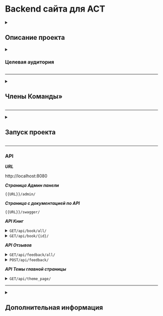 # Backend сайта для ACT

<details>
<summary>

## Описание проекта

</summary>

### Требования

***Создание промо-сайта для книжной серии «Самая удивительная книга с объемными картинками», который будет
способствовать
продвижению и популяризации этих книг среди целевой аудитории – родителей и детей.
<br><br>Сайт должен быть привлекательным, информативным и интерактивным, чтобы привлечь внимание и заинтересовать
потенциальных покупателей.***

</details>

<details>
<summary>

### Целевая аудитория

</summary>

___


*Родители и их дети, в основном мамы.*


</details>

___
<details>
<summary>

## Члены Команды»

</summary>

| №  | ФИО                    | Должность            | Никнейм в телеграмме | Ссылка на проекты                                                              |
|----|------------------------|----------------------|----------------------|--------------------------------------------------------------------------------|
| 1  | Екатерина Попова       | Тимлид               | @Katiukha_Popova     | https://www.behance.net/kativari                                               |
| 2  | Кочеткова Даниэла      | UX/UI дизайнер       | @ha4apuri            | https://www.behance.net/daniela_k                                              |
| 3  | Щербакова Марина       | UX/UI дизайнер       | @m_filirin           | https://www.behance.net/filirin_design06                                       |
| 4  | Нуретдинова Мариам     | UX/UI дизайнер       | @mariiiamari         | https://www.behance.net/c24f9ae5                                               |
| 5  | Кузьменко Максим       | UX/UI дизайнер       | @No_Rays             | https://www.behance.net/4f60449b                                               |
| 6  | Ефаров Никита          | UX/UI дизайнер       | @faranick            | https://www.behance.net/6f5223fa                                               |
| 7  | Корышева Юлия          | UX/UI дизайнер       |                      |                                                                                |
| 8  | Полякова Юлия          | Графический дизайнер | @JimmiKirk           | https://www.behance.net/deirdre_rain                                           |
| 9  | Захарова Анастасия     | Графический дизайнер | @stasya_zak          | https://www.behance.net/90bfbeb6                                               |
| 10 | Касимова Алина         | Графический дизайнер | @alina_mi128         | https://www.behance.net/cb444a6c/analyticsc                                    |
| 11 | Жильникова Дарья       | Графический дизайнер |                      |                                                                                |
| 12 | Турскова Надежда       | Графический дизайнер |                      | https://www.behance.net/gallery/211408365/Exchange-of-energy-For-Red_mad_robot |
| 13 | Шитова Алена           | Графический дизайнер |                      | https://www.behance.net/alen6                                                  |
| 14 | Болат Мирас            | 3D дизайнер          |                      |                                                                                |
| 15 | Раевских Валерия       | Motion design        |                      |                                                                                |
| 16 | Ромашко Алена          | Motion design        |                      |                                                                                |
| 17 | Акбатыров Александр    | Тестировщик          |                      |                                                                                |
| 18 | Ломакиина Марина       | Тестировщик          |                      |                                                                                |
| 19 | Бандарюк Екатерина     | Frontend разработчик | @qkkkatrina          | https://github.com/qkkkatrina                                                  |
| 20 | Салмина София          | Frontend разработчик | @lsoodik             | https://github.com/lsoodik                                                     |
| 21 | Адель Давлетшин        | Backend разработчик  | @king4got10          | https://github.com/4got10king                                                  |
| 22 | Александрова Екатерина | Backend разработчик  | @KateAlexandrova     | https://github.com/aliensen36                                                  |
| 23 | Антон Зайцев           | Backend разработчик  | @BlackMarvel         | https://github.com/Hashtagich                                                  |

</details>

___

<details>
<summary>

## Запуск проекта

</summary>

___

### 1. Клонирование репозиторий

```bash
git clone https://github.com/AST-Hackathon/AST-BACK.git
```

### 2. Установка переменных окружения

***В корне проекта, на одном уровне с папкой backend, заполняем файл env.template и переименовываем его в .env или
просто создаём файл .env и заполняем его***

 ```bash
    #redis
    REDIS_ENDPOINT=redis://localhost:6379
    REDIS__PORT = 6379
    
    # database protocol.py
    DB__HOST=postgres
    DB__PORT=5432
    DB__NAME=postgres
    DB__USER=postgres
    DB__PASS=postgres
    DB__DB_POOL_SIZE=5
    DB__DB_MAX_OVERFLOW=10
    DB__DB_URL=postgres
    DB__DB_PORT=5432

    #src protocol.py
    BACKEND_SERVER__PORT=8080
    BACKEND_SERVER__HOST=0.0.0.0
    BACKEND_SERVER__WORKERS=1
    BACKEND_SERVER__DEBUG=False
    BACKEND_SERVER__HOST_PORT=8080
    BACKEND_SERVER__SERVER_PORT=8080
    BACKEND_SERVER__SECRET_KEY=32198
    BACKEND_SERVER__SAVE_PATH=research_data
    BACKEND_SERVER__METHODS=["GET", "POST", "OPTIONS", "DELETE", "PATCH", "PUT"]
    BACKEND_SERVER__HEADERS=["*"]
    BACKEND_SERVER__ALGORITHM="HS256"
    BACKEND_SERVER__SERVER_HOST="localhost"
    BACKEND_SERVER__REFRESH_TOKEN_EXPIRE_DAYS=30
    BACKEND_SERVER__ACCESS_TOKEN_EXPIRE_MINUTES=60
    
    #api protocol.py
    APP_PREFIX=/api
 ```

### 3. Сборка и запуск контейнеров

***Для запуска на прод-сервере используем следующую команду.***

```bash
docker-compose up --build -d
```

***Для запуска на стадии разработки используем следующую команду.***

```bash
docker-compose -f debug.yml up -d
```

### 4. Запуск backend

***Перейти в папку backend***

```bash
cd backend
```

***Делаем миграции с БД***

```bash
alembic revision --autogenerate -m 'test'
```

**и**

```bash
alembic upgrade head
```

***Запускаем backend***

```bash
python run.py  
```

</details>

___

### API

***URL***

http://localhost:8080

***Страница Админ панели***

<code>{{URL}}/admin/</code>

***Страница с документацией по API***

<code>{{URL}}/swagger/</code>

***API Книг***
<details>
<summary><code>GET/api/book/all/</code></summary>

*Получение списка всех книг кроме текущего, на странице которого находимся. Надо передать её id.
<br>Пример запроса http://localhost:8080/api/book/all/?id=1
<br>Если необходимо получить список всех книг без исключения, то достаточно передать несуществующий id т.е. свободный.*

```
[
  {
    "id": 0,
    "title": "string",
    "photo_preview": "string"
  }
]
```

</details>
<details>
<summary><code>GET/api/book/{id}/</code></summary>

*Получение конкретной книги по её id.
<br>Пример запроса http://localhost:8080/api/book/2*

```
{
  "id": 0,
  "title": "string",
  "description": "string",
  "avatar": "string",
  "url": "https://example.com/",
  "fotos": [
    {
      "foto": "string"
    }
  ],
  "authors": [
    {
      "title": "string",
      "foto": "string"
    }
  ],
  "illustrators": [
    {
      "title": "string",
      "description": "string",
      "foto": "string"
    }
  ],
  "constructors": [
    {
      "title": "string",
      "description": "string",
      "foto": "string"
    }
  ]
}
```

</details>


***API Отзывов***

<details>
<summary><code>GET/api/feedback/all/</code></summary>

*Получение списка всех отзывов.*

```
[
  {
    "author": "string",
    "text": "string"
  }
]
```

</details>
<details>
<summary><code>POST/api/feedback/</code></summary>

*Создание отзыва пользователем.*

```
{
  "author": "string",
  "text": "string"
}
```

</details>


***API Темы главной страницы***

<details>
<summary><code>GET/api/theme_page/</code></summary>

*Получение первой активной темы для главной страницы. Возвращается первая тема, где статус is_active = True*

```
{
  "title": "string",
  "header": "string",
  "foto_1": "string",
  "foto_2": "string",
  "foto_3": "string",
  "foto_4": "string",
  "foto_5": "string",
  "foto_6": "string",
  "foto_7": "string",
  "foto_8": "string",
  "foto_9": "string",
  "foto_10": "string",
  "foto_11": "string",
  "footer_bg": "string",
  "footer_logo": "string"
}
```

</details>

___

<details>
<summary>

## Дополнительная информация

</summary>

+ ***Дизайн на биханс — .***

</details>